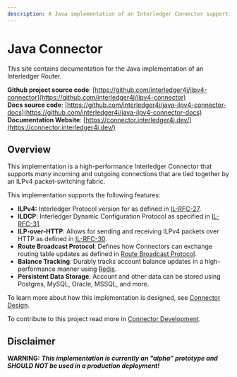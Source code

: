 ```yaml
---
description: A Java implementation of an Interledger Connector supporting ILPv4.
---
```


# Java Connector

This site contains documentation for the Java implementation of an Interledger Router.

**Github project source code**: [https://github.com/interledger4j/ilpv4-connector](https://github.com/interledger4j/ilpv4-connector)  
**Docs source code**: [https://github.com/interledger4j/java-ilpv4-connector-docs](https://github.com/interledger4j/java-ilpv4-connector-docs)  
**Documentation Website**: [https://connector.interledger4j.dev/](https://connector.interledger4j.dev/)

## Overview

This implementation is a high-performance Interledger Connector that supports _many_ incoming and outgoing connections that are tied together by an ILPv4 packet-switching fabric. 

This implementation supports the following features:

* **ILPv4:** Interledger Protocol version for as defined in [IL-RFC-27](https://github.com/interledger/rfcs/blob/master/0027-interledger-protocol-4/0027-interledger-protocol-4.md).
* **ILDCP**: Interledger Dynamic Configuration Protocol as specified in [IL-RFC-31](https://github.com/interledger/rfcs/blob/master/0031-dynamic-configuration-protocol/0031-dynamic-configuration-protocol.md).
* **ILP-over-HTTP**: Allows for sending and receiving ILPv4 packets over HTTP as defined in [IL-RFC-30](https://github.com/interledger/rfcs/pull/504).
* **Route Broadcast Protocol**: Defines how Connectors can exchange routing table updates as defined in [Route Broadcast Protocol](https://github.com/interledger/rfcs/pull/455).
* **Balance Tracking**: Durably tracks account balance updates in a high-performance manner using [Redis](https://redis.io).
* **Persistent Data Storage**: Account and other data can be stored using Postgres, MySQL, Oracle, MSSQL, and more.

To learn more about how this implementation is designed, see [Connector Design](concepts/architecture-design.md).

To contribute to this project read more in [Connector Development](contributing/development.md).

## Disclaimer

**WARNING:** _**This implementation is currently an "alpha" prototype and SHOULD NOT be used in a production deployment!**_

